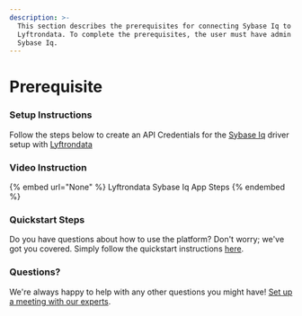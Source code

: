 ```yaml
---
description: >-
  This section describes the prerequisites for connecting Sybase Iq to
  Lyftrondata. To complete the prerequisites, the user must have admin access to
  Sybase Iq.
---
```


# Prerequisite

<mark style="color:blue;"></mark>

### Setup Instructions

Follow the steps below to create an API Credentials for the [Sybase Iq](None) driver setup with [Lyftrondata](https://www.lyftrondata.com)

### Video Instruction

{% embed url="None" %}
Lyftrondata Sybase Iq App Steps
{% endembed %}

### Quickstart Steps

Do you have questions about how to use the platform? Don't worry; we've got you covered. Simply follow the quickstart instructions [here](README.md).

### Questions? <a href="#questions" id="questions"></a>

We're always happy to help with any other questions you might have! [Set up a meeting with our experts](https://www.lyftrondata.com/book-a-meeting/).

